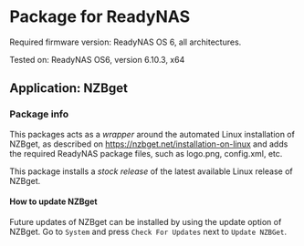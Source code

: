 # Package for ReadyNAS

Required firmware version: ReadyNAS OS 6, all architectures.

Tested on: ReadyNAS OS6, version 6.10.3, x64

## Application: NZBget

### Package info
This packages acts as a *wrapper* around the automated Linux installation of NZBget, as described on https://nzbget.net/installation-on-linux and adds the required ReadyNAS package files, such as logo.png, config.xml, etc.

This package installs a *stock release* of the latest available Linux release of NZBget.

#### How to update NZBget
Future updates of NZBget can be installed by using the update option of NZBget. Go to `System` and press  `Check For Updates` next to `Update NZBGet`.

